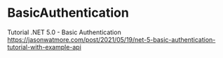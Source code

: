 # BasicAuthentication
 Tutorial .NET 5.0 - Basic Authentication
 https://jasonwatmore.com/post/2021/05/19/net-5-basic-authentication-tutorial-with-example-api
